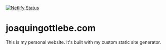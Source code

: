 
[![Netlify Status](https://api.netlify.com/api/v1/badges/e247c197-a620-489c-a5c8-4d7c55c5ec06/deploy-status)](https://app.netlify.com/sites/huaqo/deploys)

# joaquingottlebe.com

This is my personal website. It's built with my custom static site generator.